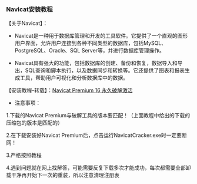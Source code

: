 ### Navicat安装教程

【关于Navicat】：

- Navicat是一种用于数据库管理和开发的工具软件。它提供了一个直观的图形用户界面，允许用户连接到各种不同类型的数据库，包括MySQL、PostgreSQL、Oracle、SQL Server等，并进行数据库管理操作。

- Navicat具有强大的功能，包括数据库的创建、备份和恢复，数据导入和导出，SQL查询和脚本执行，以及数据同步和转换等。它还提供了图表和报表生成工具，帮助用户可视化和分析数据库中的数据。


【安装教程-转载】：[Navicat Premium 16 永久破解激活](https://www.cnblogs.com/kkdaj/p/16260681.html)



- 注意事项：

1.下载的Navicat Premium与破解工具的版本要匹配！（上面教程中给出的下载的压缩包的版本是匹配的）

2.在下载安装好Navicat Premium后，点击运行NavicatCracker.exe时一定要断网！

3.严格按照教程

4.遇到问题就在网上找解答，可能需要反复下载多次才能成功，每次都需要全部卸载干净再开始下一次的重装，所以注意清理注册表